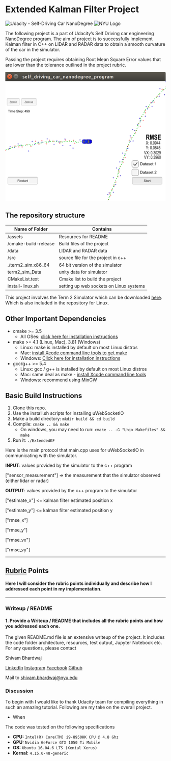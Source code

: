 # Extended Kalman Filter Project 
![Udacity - Self-Driving Car NanoDegree](https://s3.amazonaws.com/udacity-sdc/github/shield-carnd.svg) <img src="https://engineering.nyu.edu/sites/default/files/2019-01/tandon_long_color.png" alt="NYU Logo" width="130" height="whatever">

The following project is a part of Udacity’s Self Driving car engineering NanoDegree program. The aim of project is to successfully implement Kalman filter in C++ on LIDAR and RADAR data to obtain a smooth curvature of the car in the simulator. 

Passing the project requires obtaining Root Mean Square Error values that are lower than the tolerance outlined in the project rubric. 

![1558277568331](assets/1558277568331.png)

## The repository structure 

| Name of Folder       | Contains                                |
| -------------------- | --------------------------------------- |
| /assets              | Resources for README                    |
| /cmake-build-release | Build files of the project              |
| /data                | LIDAR and RADAR data                    |
| /src                 | source file for the project in c++      |
| ./term2_sim.x86_64   | 64 bit version of the simulator         |
| term2_sim_Data       | unity data for simulator                |
| CMakeList.text       | Cmake list to build the project         |
| install-linux.sh     | setting up web sockets on Linux systems |

This project involves the Term 2 Simulator which can be downloaded [here](https://github.com/udacity/self-driving-car-sim/releases). Which is also included in the repository for Linux.

## Other Important Dependencies

- cmake >= 3.5
  - All OSes: [click here for installation instructions](https://cmake.org/install/)
- make >= 4.1 (Linux, Mac), 3.81 (Windows)
  - Linux: make is installed by default on most Linux distros
  - Mac: [install Xcode command line tools to get make](https://developer.apple.com/xcode/features/)
  - Windows: [Click here for installation instructions](http://gnuwin32.sourceforge.net/packages/make.htm)
- gcc/g++ >= 5.4
  - Linux: gcc / g++ is installed by default on most Linux distros
  - Mac: same deal as make - [install Xcode command line tools](https://developer.apple.com/xcode/features/)
  - Windows: recommend using [MinGW](http://www.mingw.org/)

## Basic Build Instructions

1. Clone this repo.
2. Use the install.sh scripts for installing uWebSocketIO  
3. Make a build directory: `mkdir build && cd build`
4. Compile: `cmake .. && make` 
   - On windows, you may need to run: `cmake .. -G "Unix Makefiles" && make`
5. Run it: `./ExtendedKF `

Here is the main protocol that main.cpp uses for uWebSocketIO in communicating with the simulator.


**INPUT**: values provided by the simulator to the c++ program

["sensor_measurement"] => the measurement that the simulator observed (either lidar or radar)

**OUTPUT**: values provided by the c++ program to the simulator

["estimate_x"] <= kalman filter estimated position x

["estimate_y"] <= kalman filter estimated position y

["rmse_x"]

["rmse_y"]

["rmse_vx"]

["rmse_vy"]

---

## [Rubric](<https://review.udacity.com/#!/rubrics/748/view>) Points

#### Here I will consider the rubric points individually and describe how I addressed each point in my implementation.  

------

### Writeup / README

#### 1. Provide a Writeup / README that includes all the rubric points and how you addressed each one.    

The given README.md file is an extensive writeup of the project. It includes the code folder architecture, resources, test output, Jupyter Notebook etc. For any questions, please contact 

Shivam Bhardwaj 

 [LinkedIn](<https://www.linkedin.com/in/shivamnyu/>) [Instagram](https://www.instagram.com/lazy.shivam/) [Facebook](<https://www.facebook.com/shivambhardwaj2008>) [Github](https://github.com/Shivam-Bhardwaj)

Mail to shivam.bhardwaj@nyu.edu

### Discussion

To begin with I would like to thank Udacity team for compiling everything in such an amazing tutorial. Following are my take on the overall project.

- When 

The code was tested on the following specifications

- **CPU:** `Intel(R) Core(TM) i9-8950HK CPU @ 4.8 Ghz`
- **GPU:** `Nvidia GeForce GTX 1050 Ti Mobile`
- **OS:** `Ubuntu 16.04.6 LTS (Xenial Xerus)` 
- **Kernal:** `4.15.0-48-generic`


